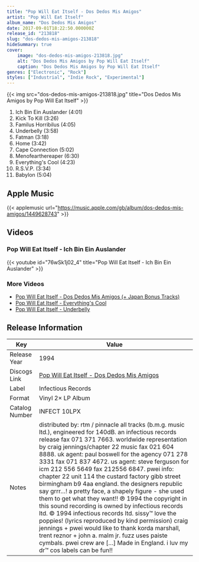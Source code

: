 ```yaml
---
title: "Pop Will Eat Itself - Dos Dedos Mis Amigos"
artist: "Pop Will Eat Itself"
album_name: "Dos Dedos Mis Amigos"
date: 2017-09-01T18:22:50.000000Z
release_id: "213818"
slug: "dos-dedos-mis-amigos-213818"
hideSummary: true
cover:
    image: "dos-dedos-mis-amigos-213818.jpg"
    alt: "Dos Dedos Mis Amigos by Pop Will Eat Itself"
    caption: "Dos Dedos Mis Amigos by Pop Will Eat Itself"
genres: ["Electronic", "Rock"]
styles: ["Industrial", "Indie Rock", "Experimental"]
---
```


{{< img src="dos-dedos-mis-amigos-213818.jpg" title="Dos Dedos Mis Amigos by Pop Will Eat Itself" >}}

<!-- section break -->

1. Ich Bin Ein Auslander (4:01)
2. Kick To Kill (3:26)
3. Familus Horribilus (4:05)
4. Underbelly (3:58)
5. Fatman (3:18)
6. Home (3:42)
7. Cape Connection (5:02)
8. Menofearthereaper (6:30)
9. Everything's Cool (4:23)
10. R.S.V.P. (3:34)
11. Babylon (5:04)

<!-- section break -->




## Apple Music
{{< applemusic url="https://music.apple.com/gb/album/dos-dedos-mis-amigos/1449628743" >}}





## Videos
### Pop Will Eat Itself - Ich Bin Ein Auslander
{{< youtube id="76wSk1j02_4" title="Pop Will Eat Itself - Ich Bin Ein Auslander" >}}<br>

### More Videos

- [Pop Will Eat Itself - Dos Dedos Mis Amigos (+ Japan Bonus Tracks)](https://www.youtube.com/watch?v=HoV4MCebgHA)
- [Pop Will Eat Itself - Everything's Cool](https://www.youtube.com/watch?v=fxYyTHEwO7U)
- [Pop Will Eat Itself - Underbelly](https://www.youtube.com/watch?v=48xQ-GyOP5c)


## Release Information
|  Key           | Value                                                |
| ---------------| ---------------------------------------------------- |
| Release Year   | 1994                                   |
| Discogs Link   | [Pop Will Eat Itself - Dos Dedos Mis Amigos](https://www.discogs.com/release/213818-Pop-Will-Eat-Itself-Dos-Dedos-Mis-Amigos) |
| Label          | Infectious Records |
| Format         | Vinyl 2× LP Album |
| Catalog Number | INFECT 10LPX |
| Notes | distributed by: rtm / pinnacle  all tracks (b.m.g. music ltd.), engineered for 140dB.   an infectious records release fax 071 371 7663.   worldwide representation by craig jennings/chapter 22 music fax 021 604 8888. uk agent: paul boswell for the agency 071 278 3331 fax 071 837 4672.   us agent: steve ferguson for icm 212 556 5649 fax 212556 6847.   pwei info: chapter 22 unit 114 the custard factory gibb street birmingham b9 4aa england.   the designers republic say grrr…! a pretty face, a shapely figure - she used them to get what they want!!  ℗ 1994 the copyright in this sound recording is owned by infectious records ltd. © 1994 infectious records ltd.   sissy™ love the poppies!     (lyrics reproduced by kind permission)   craig jennings + pwei would like to thank korda marshall, trent reznor + john a. malm jr. fuzz uses paiste cymbals. pwei crew are […]     Made in England. i luv my dr™ cos labels can be fun!!    |